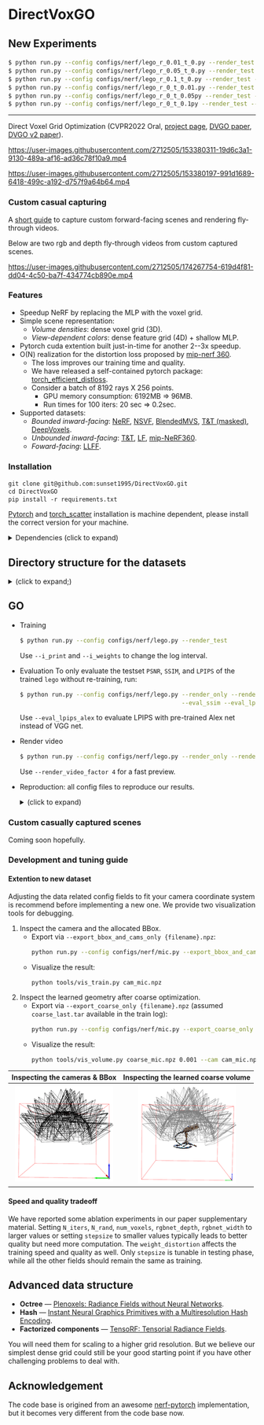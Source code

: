 # DirectVoxGO

## New Experiments
```bash
$ python run.py --config configs/nerf/lego_r_0.01_t_0.py --render_test --eval_lpips_vgg
$ python run.py --config configs/nerf/lego_r_0.05_t_0.py --render_test --eval_lpips_vgg
$ python run.py --config configs/nerf/lego_r_0.1_t_0.py --render_test --eval_lpips_vgg
$ python run.py --config configs/nerf/lego_r_0_t_0.01.py --render_test --eval_lpips_vgg
$ python run.py --config configs/nerf/lego_r_0_t_0.05py --render_test --eval_lpips_vgg
$ python run.py --config configs/nerf/lego_r_0_t_0.1py --render_test --eval_lpips_vgg
```

---

Direct Voxel Grid Optimization (CVPR2022 Oral, [project page](https://sunset1995.github.io/dvgo/), [DVGO paper](https://arxiv.org/abs/2111.11215), [DVGO v2 paper](https://arxiv.org/abs/2206.05085)).

https://user-images.githubusercontent.com/2712505/153380311-19d6c3a1-9130-489a-af16-ad36c78f10a9.mp4

https://user-images.githubusercontent.com/2712505/153380197-991d1689-6418-499c-a192-d757f9a64b64.mp4

### Custom casual capturing
A [short guide](https://sunset1995.github.io/dvgo/tutor_forward_facing.html) to capture custom forward-facing scenes and rendering fly-through videos.

Below are two rgb and depth fly-through videos from custom captured scenes.

https://user-images.githubusercontent.com/2712505/174267754-619d4f81-dd04-4c50-ba7f-434774cb890e.mp4

### Features
- Speedup NeRF by replacing the MLP with the voxel grid.
- Simple scene representation:
    - *Volume densities*: dense voxel grid (3D).
    - *View-dependent colors*: dense feature grid (4D) + shallow MLP.
- Pytorch cuda extention built just-in-time for another 2--3x speedup.
- O(N) realization for the distortion loss proposed by [mip-nerf 360](https://jonbarron.info/mipnerf360/).
    - The loss improves our training time and quality.
    - We have released a self-contained pytorch package: [torch_efficient_distloss](https://github.com/sunset1995/torch_efficient_distloss).
    - Consider a batch of 8192 rays X 256 points.
        - GPU memory consumption: 6192MB => 96MB.
        - Run times for 100 iters: 20 sec => 0.2sec.
- Supported datasets:
    - *Bounded inward-facing*: [NeRF](https://drive.google.com/drive/folders/128yBriW1IG_3NJ5Rp7APSTZsJqdJdfc1), [NSVF](https://dl.fbaipublicfiles.com/nsvf/dataset/Synthetic_NSVF.zip), [BlendedMVS](https://dl.fbaipublicfiles.com/nsvf/dataset/BlendedMVS.zip), [T&T (masked)](https://dl.fbaipublicfiles.com/nsvf/dataset/TanksAndTemple.zip), [DeepVoxels](https://drive.google.com/open?id=1ScsRlnzy9Bd_n-xw83SP-0t548v63mPH).
    - *Unbounded inward-facing*: [T&T](https://drive.google.com/file/d/11KRfN91W1AxAW6lOFs4EeYDbeoQZCi87/view?usp=sharing), [LF](https://drive.google.com/file/d/1gsjDjkbTh4GAR9fFqlIDZ__qR9NYTURQ/view?usp=sharing), [mip-NeRF360](https://jonbarron.info/mipnerf360/).
    - *Foward-facing*: [LLFF](https://drive.google.com/drive/folders/14boI-o5hGO9srnWaaogTU5_ji7wkX2S7).


### Installation
```
git clone git@github.com:sunset1995/DirectVoxGO.git
cd DirectVoxGO
pip install -r requirements.txt
```
[Pytorch](https://pytorch.org/) and [torch_scatter](https://github.com/rusty1s/pytorch_scatter) installation is machine dependent, please install the correct version for your machine.

<details>
  <summary> Dependencies (click to expand) </summary>

  - `PyTorch`, `numpy`, `torch_scatter`: main computation.
  - `scipy`, `lpips`: SSIM and LPIPS evaluation.
  - `tqdm`: progress bar.
  - `mmcv`: config system.
  - `opencv-python`: image processing.
  - `imageio`, `imageio-ffmpeg`: images and videos I/O.
  - `Ninja`: to build the newly implemented torch extention just-in-time.
  - `einops`: torch tensor shaping with pretty api.
  - `torch_efficient_distloss`: O(N) realization for the distortion loss.
</details>


## Directory structure for the datasets

<details>
  <summary> (click to expand;) </summary>

    data
    ├── nerf_synthetic     # Link: https://drive.google.com/drive/folders/128yBriW1IG_3NJ5Rp7APSTZsJqdJdfc1
    │   └── [chair|drums|ficus|hotdog|lego|materials|mic|ship]
    │       ├── [train|val|test]
    │       │   └── r_*.png
    │       └── transforms_[train|val|test].json
    │
    ├── Synthetic_NSVF     # Link: https://dl.fbaipublicfiles.com/nsvf/dataset/Synthetic_NSVF.zip
    │   └── [Bike|Lifestyle|Palace|Robot|Spaceship|Steamtrain|Toad|Wineholder]
    │       ├── intrinsics.txt
    │       ├── rgb
    │       │   └── [0_train|1_val|2_test]_*.png
    │       └── pose
    │           └── [0_train|1_val|2_test]_*.txt
    │
    ├── BlendedMVS         # Link: https://dl.fbaipublicfiles.com/nsvf/dataset/BlendedMVS.zip
    │   └── [Character|Fountain|Jade|Statues]
    │       ├── intrinsics.txt
    │       ├── rgb
    │       │   └── [0|1|2]_*.png
    │       └── pose
    │           └── [0|1|2]_*.txt
    │
    ├── TanksAndTemple     # Link: https://dl.fbaipublicfiles.com/nsvf/dataset/TanksAndTemple.zip
    │   └── [Barn|Caterpillar|Family|Ignatius|Truck]
    │       ├── intrinsics.txt
    │       ├── rgb
    │       │   └── [0|1|2]_*.png
    │       └── pose
    │           └── [0|1|2]_*.txt
    │
    ├── deepvoxels         # Link: https://drive.google.com/drive/folders/1ScsRlnzy9Bd_n-xw83SP-0t548v63mPH
    │   └── [train|validation|test]
    │       └── [armchair|cube|greek|vase]
    │           ├── intrinsics.txt
    │           ├── rgb/*.png
    │           └── pose/*.txt
    │
    ├── nerf_llff_data     # Link: https://drive.google.com/drive/folders/128yBriW1IG_3NJ5Rp7APSTZsJqdJdfc1
    │   └── [fern|flower|fortress|horns|leaves|orchids|room|trex]
    │
    ├── tanks_and_temples  # Link: https://drive.google.com/file/d/11KRfN91W1AxAW6lOFs4EeYDbeoQZCi87/view?usp=sharing
    │   └── [tat_intermediate_M60|tat_intermediate_Playground|tat_intermediate_Train|tat_training_Truck]
    │       └── [train|test]
    │           ├── intrinsics/*txt
    │           ├── pose/*txt
    │           └── rgb/*jpg
    │
    ├── lf_data            # Link: https://drive.google.com/file/d/1gsjDjkbTh4GAR9fFqlIDZ__qR9NYTURQ/view?usp=sharing
    │   └── [africa|basket|ship|statue|torch]
    │       └── [train|test]
    │           ├── intrinsics/*txt
    │           ├── pose/*txt
    │           └── rgb/*jpg
    │
    ├── 360_v2             # Link: https://jonbarron.info/mipnerf360/
    │   └── [bicycle|bonsai|counter|garden|kitchen|room|stump]
    │       ├── poses_bounds.npy
    │       └── [images_2|images_4]
    │
    ├── nerf_llff_data     # Link: https://drive.google.com/drive/folders/14boI-o5hGO9srnWaaogTU5_ji7wkX2S7
    │   └── [fern|flower|fortress|horns|leaves|orchids|room|trex]
    │       ├── poses_bounds.npy
    │       └── [images_2|images_4]
    │
    └── co3d               # Link: https://github.com/facebookresearch/co3d
        └── [donut|teddybear|umbrella|...]
            ├── frame_annotations.jgz
            ├── set_lists.json
            └── [129_14950_29917|189_20376_35616|...]
                ├── images
                │   └── frame*.jpg
                └── masks
                    └── frame*.png
</details>





## GO

- Training
    ```bash
    $ python run.py --config configs/nerf/lego.py --render_test
    ```
    Use `--i_print` and `--i_weights` to change the log interval.
- Evaluation
    To only evaluate the testset `PSNR`, `SSIM`, and `LPIPS` of the trained `lego` without re-training, run:
    ```bash
    $ python run.py --config configs/nerf/lego.py --render_only --render_test \
                                                  --eval_ssim --eval_lpips_vgg
    ```
    Use `--eval_lpips_alex` to evaluate LPIPS with pre-trained Alex net instead of VGG net.
- Render video
    ```bash
    $ python run.py --config configs/nerf/lego.py --render_only --render_video
    ```
    Use `--render_video_factor 4` for a fast preview.
- Reproduction: all config files to reproduce our results.
    <details>
        <summary> (click to expand) </summary>

        $ ls configs/*
        configs/blendedmvs:
        Character.py  Fountain.py  Jade.py  Statues.py

        configs/nerf:
        chair.py  drums.py  ficus.py  hotdog.py  lego.py  materials.py  mic.py  ship.py

        configs/nsvf:
        Bike.py  Lifestyle.py  Palace.py  Robot.py  Spaceship.py  Steamtrain.py  Toad.py  Wineholder.py

        configs/tankstemple:
        Barn.py  Caterpillar.py  Family.py  Ignatius.py  Truck.py

        configs/deepvoxels:
        armchair.py  cube.py  greek.py  vase.py

        configs/tankstemple_unbounded:
        M60.py  Playground.py  Train.py  Truck.py

        configs/lf:
        africa.py  basket.py  ship.py  statue.py  torch.py

        configs/nerf_unbounded:
        bicycle.py  bonsai.py  counter.py  garden.py  kitchen.py  room.py  stump.py

        configs/llff:
        fern.py  flower.py  fortress.py  horns.py  leaves.py  orchids.py  room.py  trex.py
    </details>

### Custom casually captured scenes
Coming soon hopefully.

### Development and tuning guide
#### Extention to new dataset
Adjusting the data related config fields to fit your camera coordinate system is recommend before implementing a new one.
We provide two visualization tools for debugging.
1. Inspect the camera and the allocated BBox.
    - Export via `--export_bbox_and_cams_only {filename}.npz`:
      ```bash
      python run.py --config configs/nerf/mic.py --export_bbox_and_cams_only cam_mic.npz
      ```
    - Visualize the result:
      ```bash
      python tools/vis_train.py cam_mic.npz
      ```
2. Inspect the learned geometry after coarse optimization.
    - Export via `--export_coarse_only {filename}.npz` (assumed `coarse_last.tar` available in the train log):
      ```bash
      python run.py --config configs/nerf/mic.py --export_coarse_only coarse_mic.npz
      ```
    - Visualize the result:
      ```bash
      python tools/vis_volume.py coarse_mic.npz 0.001 --cam cam_mic.npz
      ```

| Inspecting the cameras & BBox | Inspecting the learned coarse volume |
|:-:|:-:|
|![](figs/debug_cam_and_bbox.png)|![](figs/debug_coarse_volume.png)|



#### Speed and quality tradeoff
We have reported some ablation experiments in our paper supplementary material.
Setting `N_iters`, `N_rand`, `num_voxels`, `rgbnet_depth`, `rgbnet_width` to larger values or setting `stepsize` to smaller values typically leads to better quality but need more computation.
The `weight_distortion` affects the training speed and quality as well.
Only `stepsize` is tunable in testing phase, while all the other fields should remain the same as training.

## Advanced data structure
- **Octree** — [Plenoxels: Radiance Fields without Neural Networks](https://alexyu.net/plenoxels/).
- **Hash** — [Instant Neural Graphics Primitives with a Multiresolution Hash Encoding](https://nvlabs.github.io/instant-ngp/).
- **Factorized components** — [TensoRF: Tensorial Radiance Fields](https://apchenstu.github.io/TensoRF/).

You will need them for scaling to a higher grid resolution. But we believe our simplest dense grid could still be your good starting point if you have other challenging problems to deal with.

## Acknowledgement
The code base is origined from an awesome [nerf-pytorch](https://github.com/yenchenlin/nerf-pytorch) implementation, but it becomes very different from the code base now.
